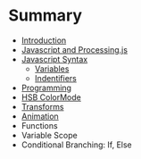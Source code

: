 # Summary

* [Introduction](README.md)
* [Javascript and Processing.js](chapter1.md)
* [Javascript Syntax](javascript_syntax.md)
   * [Variables](variables.md)
   * [Indentifiers](indentifiers.md)
* [Programming](programming.md)
* [HSB ColorMode](hsb_colormode.md)
* [Transforms](transforms.md)
* [Animation](animation.md)
* Functions
* Variable Scope
* Conditional Branching:  If, Else

